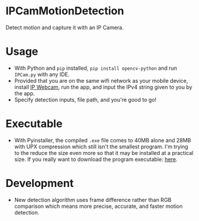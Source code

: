 # IPCamMotionDetection
Detect motion and capture it with an IP Camera.

# Usage
- With Python and `pip` installed, `pip install opencv-python` and run `IPCam.py` with any IDE.
- Provided that you are on the same wifi network as your mobile device, install [IP Webcam](https://play.google.com/store/apps/details?id=com.pas.webcam&hl=en_CA), run the app, and input the IPv4 string given to you by the app.
- Specify detection inputs, file path, and you're good to go!

# Executable
- With Pyinstaller, the compiled `.exe` file comes to 40MB alone and 28MB with UPX compression which still isn't the smallest program. I'm trying to the reduce the size even more so that it may be installed at a practical size. If you really want to download the program executable: [here](https://www.dropbox.com/s/3dohe31xzaq7i3h/IPCam.exe?dl=0).

# Development
- New detection algorithm uses frame difference rather than RGB comparison which means more precise, accurate, and faster motion detection.
